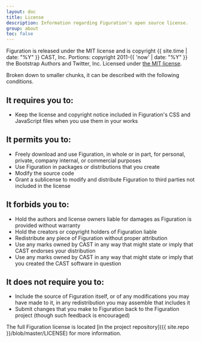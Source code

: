```yaml
---
layout: doc
title: License
description: Information regarding Figuration's open source license.
group: about
toc: false
---
```


Figuration is released under the MIT license and is copyright {{ site.time | date: "%Y" }} CAST, Inc. Portions: copyright 2011-{{ 'now' | date: "%Y" }} the Bootstrap Authors and Twitter, Inc. Licensed under [the MIT license](https://github.com/twbs/bootstrap/blob/master/LICENSE).

Broken down to smaller chunks, it can be described with the following conditions.

## It requires you to:
- Keep the license and copyright notice included in Figuration's CSS and JavaScript files when you use them in your works

## It permits you to:
- Freely download and use Figuration, in whole or in part, for personal, private, company internal, or commercial purposes
- Use Figuration in packages or distributions that you create
- Modify the source code
- Grant a sublicense to modify and distribute Figuration to third parties not included in the license

## It forbids you to:
- Hold the authors and license owners liable for damages as Figuration is provided without warranty
- Hold the creators or copyright holders of Figuration liable
- Redistribute any piece of Figuration without proper attribution
- Use any marks owned by CAST in any way that might state or imply that CAST endorses your distribution
- Use any marks owned by CAST in any way that might state or imply that you created the CAST software in question

## It does not require you to:
- Include the source of Figuration itself, or of any modifications you may have made to it, in any redistribution you may assemble that includes it
- Submit changes that you make to Figuration back to the Figuration project (though such feedback is encouraged)

The full Figuration license is located [in the project repository]({{ site.repo }}/blob/master/LICENSE) for more information.